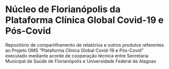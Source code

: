 # Núcleo de Florianópolis da Plataforma Clínica Global Covid-19 e Pós-Covid
Repositório de compartilhamento de relatórios e outros produtos referentes ao Projeto OMS “Plataforma Clínica Global Covid-19 e Pós-Covid” executado mediante acorde de cooperação técnica entre Secretaria Municipal de Saúde de Florianópolis e Universidade Federal de Alagoas
